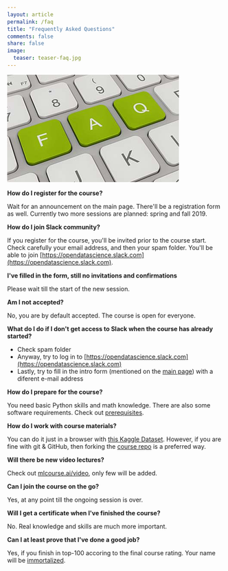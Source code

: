 ```yaml
---
layout: article
permalink: /faq
title: "Frequently Asked Questions"
comments: false
share: false
image:
  teaser: teaser-faq.jpg
---
```


<img src='../images/teaser-faq.jpg'>

**How do I register for the course?**

Wait for an announcement on the main page. There'll be a registration form as well. Currently two more sessions are planned: spring and fall 2019.

**How do I join Slack community?**

If you register for the course, you'll be invited prior to the course start. Check carefully your email address, and then your spam folder. You'll be able to join [https://opendatascience.slack.com](https://opendatascience.slack.com).

**I've filled in the form, still no invitations and confirmations**

Please wait till the start of the new session. 

**Am I not accepted?**

No, you are by default accepted. The course is open for everyone. 

**What do I do if I don't get access to Slack when the course has already started?**

 - Check spam folder
 - Anyway, try to log in to [https://opendatascience.slack.com](https://opendatascience.slack.com)
 - Lastly, try to fill in the intro form (mentioned on the [main page](https://mlcourse.ai/)) with a diferent e-mail address

**How do I prepare for the course?**

You need basic Python skills and math knowledge. There are also some software requirements. Check out [prerequisites](prerequisites).

**How do I work with course materials?**

You can do it just in a browser with [this Kaggle Dataset](https://www.kaggle.com/kashnitsky/mlcourse). However, if you are fine with git & GitHub, then forking the [course repo](https://github.com/Yorko/mlcourse.ai) is a preferred way. 

**Will there be new video lectures?**

Check out [mlcourse.ai/video](video), only few will be added.

**Can I join the course on the go?**

Yes, at any point till the ongoing session is over. 

**Will I get a certificate when I've finished the course?**

No. Real knowledge and skills are much more important. 

**Can I at least prove that I've done a good job?**

Yes, if you finish in top-100 accoring to the final course rating. Your name will be [immortalized](rating).
